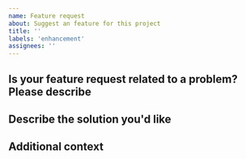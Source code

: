 ```yaml
---
name: Feature request
about: Suggest an feature for this project
title: ''
labels: 'enhancement'
assignees: ''
---
```


## Is your feature request related to a problem? Please describe

## Describe the solution you'd like

## Additional context
